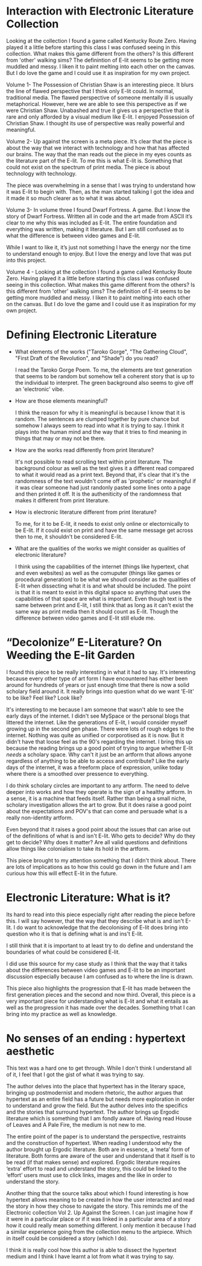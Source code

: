 


# Interaction with Electronic Literature Collection

<p>Looking at the collection I found a game called Kentucky Route Zero. Having played it a little before starting this class I was confused seeing in this collection. What makes this game different from the others? Is this different from 'other' walking sims? The definintion of E-lit seems to be getting more muddled and messy. I liken it to paint melting into each other on the canvas. But I do love the game and I could use it as inspiration for my own project.
<p/>

Volume 1- The Possession of Christian Shaw is an interesting piece. It blurs the line of flawed perspective that I think only E-lit could. In normal, traditional media. The flawed perspective of someone mentally ill is usually metaphorical. However, here we are able to see this perspective as if we were Christian Shaw. Unabashed and true it gives us a perspective that is rare and only afforded by a visual medium like E-lit. I enjoyed Possession of Christian Shaw. I thought its use of perspective was really powerful and meaningful. 

Volume 2- Up against the screen is a meta piece. It’s clear that the piece is about the way that we interact with technology and how that has affected our brains. The way that the man reads out the piece in my eyes counts as the literature part of the E-lit. To me this is what E-lit is. Something that could not exist on the spectrum of print media. The piece is about technology with technology. 

The piece was overwhelming in a sense that I was trying to understand how it was E-lit to begin with. Then, as the man started talking I got the idea and it made it so much clearer as to what it was about. 

Volume 3- In volume three I found Dwarf Fortress. A game. But I know the story of Dwarf Fortress. Written all in code and the art made from ASCII it’s clear to me why this was included as E-lit. The entire foundation and everything was written, making it literature. But I am still confused as to what the difference is between video games and E-lit.  

While I want to like it, it’s just not something I have the energy nor the time to understand enough to enjoy. But I love the energy and love that was put into this project. 

Volume 4 - Looking at the collection I found a game called Kentucky Route Zero. Having played it a little before starting this class I was confused seeing in this collection. What makes this game different from the others? Is this different from 'other' walking sims? The definition of E-lit seems to be getting more muddled and messy. I liken it to paint melting into each other on the canvas. But I do love the game and I could use it as inspiration for my own project.



# Defining Electronic Literature


- What elements of the works ("Taroko Gorge", "The Gathering Cloud", "First Draft of the Revolution", and "Shade") do you read?

    I read the Taroko Gorge Poem. To me, the elements are text generation that seems to be random but somehow tell a coherent story that is up to the individual to interpret. The green background also seems to give off an 'electronic' vibe. 
  
- How are those elements meaningful?

    I think the reason for why it is meaningful is because I know that it is random. The sentences are clumped together by pure chance but somehow I always seem to read into what it is trying to say. I think it plays into the human mind and the way that it tries to find meaning in things that may or may not be there. 
  
- How are the works read differently from print literature?

    It's not possible to read scrolling text within print literature. The background colour as well as the text gives it a different read compared to what it would read as a print text. Beyond that, it's clear that it's the randomness of the text wouldn't come off as 'prophetic' or meaningful if it was clear someone had just randonly pasted some lines onto a page and then printed it off. It is the autheniticity of the randomness that makes it different from print literature. 
  
- How is electronic literature different from print literature?

    To me, for it to be E-lit, it needs to exist only online or electornically to be E-lit. If it could exist on print and have the same message get across then to me, it shouldn't be considered E-lit. 
    
- What are the qualities of the works we might consider as qualities of electronic literature?

    I think using the capabilities of the internet (things like hypertext, chat and even websites) as well as the comuputer (things like games or procedural generation) to be what we shoudl consider as the qualities of E-lit when dissecting what it is and what should be included. The point is that it is meant to exist in this digital space so anything that uses the capabilities of that space are what is important. Even though text is the same between print and E-lit, I still think that as long as it can't exist the same way as print media then it should count as E-lit. Though the difference between video games and E-lit still elude me.


# “Decolonize” E-Literature? On Weeding the E-lit Garden

I found this piece to be really interesting in what it had to say. It's interesting because every other type of art form I have encountered has either been around for hundreds of years or just enough time that there is now a solid scholary field around it. It really brings into question what do we want 'E-lit' to be like? Feel like? Look like? 

It's interesting to me because I am someone that wasn't able to see the early days of the internet. I didn't see MySpace or the personal blogs that littered the internet. Like the generations of E-lit, I would consider myself growing up in the second gen phase. There were lots of rough edges to the internet. Nothing was quite as unified or corporotised as it is now. But it didn't have that loose feel as the 90's regarding the internet. I bring this up because the reading brings up a good point of trying to argue whether E-lit _needs_ a scholary space. Why can't it just be an artform that allows anyone regardless of anything to be able to access and contribute? Like the early days of the internet, it was a freeform place of expression, unlike today where there is a smoothed over pressence to everything. 

I do think scholary circles are important to any artform. The need to delve deeper into works and how they operate is the sign of a healthy artform. In a sense, it is a machine that feeds itself. Rather than being a small niche, scholary investigation allows the art to grow. But it does raise a good point about the expectations and POV's that can come and persuade what is a really non-identity artform. 

Even beyond that it raises a good point about the issues that can arise out of the definitions of what is and isn't E-lit. Who gets to decide? Why do they get to decide? Why does it matter? Are all valid questions and definitions allow things like colonialism to take its hold in the artform. 

This piece brought to my attention something that I didn't think about. There are lots of implications as to how this could go down in the future and I am curious how this will effect E-lit in the future. 


# Electronic Literature: What is it?

Its hard to read into this piece especially right after reading the piece before this. I will say however, that the way that they describe what is and isn't E-lit. I do want to acknowledge that the decolonising of E-lit does bring into question who it is that is defining what is and ins't E-lit.

I still think that it is important to at least try to do define and understand the boundaries of what could be considered E-lit. 

I did use this source for my case study as I think that the way that it talks about the differences between video games and E-lit to be an important discussion especially because I am confused as to where the line is drawn. 

This piece also highlights the progression that E-lit has made between the first generation pieces and the second and now third. Overall, this piece is a very important piece for understanding what is E-lit and what it entails as well as the progression it has made over the decades. Something trhat I can bring into my practice as well as knowledge. 

# No senses of an ending : hypertext aesthetic
This text was a hard one to get through. While I don't think I understand all of it, I feel that I got the gist of what it was trying to say. 

The author delves into the place that hypertext has in the literary space, bringing up postmodernist and modern rhetoric, the author argues that hypertext as an entire field has a future but needs more exploration in order to understand and grow the field. But the author delves into the specifics and the stories that surround hypertext. The author brings up Ergodic literature which is something that I am fondly aware of. Having read House of Leaves and A Pale Fire, the medium is not new to me. 

The entire point of the paper is to understand the perspective, restraints and the construction of hypertext. When reading I understood why the author brought up Ergodic literature. Both are in essence, a ‘meta’ form of literature. Both forms are aware of the user and understand that it itself is to be read (if that makes sense) and explored. Ergodic literature requires ‘extra’ effort to read and understand the story, this could be linked to the ‘effort’ users must use to click links, images and the like in order to understand the story. 

Another thing that the source talks about which I found interesting is how hypertext allows meaning to be created in how the user interacted and read the story in how they chose to navigate the story. This reminds me of the Electronic collection Vol 2. Up Against the Screen. I can just imagine how if it were in a particular place or if it was linked in a particular area of a story how it could really mean something different. I only mention it because I had a similar experience going from the collection menu to the artpiece. Which in itself could be considered a story (which I do). 

I think it is really cool how this author is able to dissect the hypertext medium and I think I have learnt a lot from what it was trying to say. 














